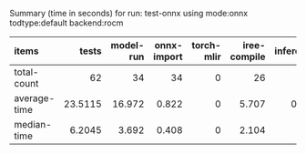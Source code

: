 Summary (time in seconds) for run: test-onnx using mode:onnx todtype:default backend:rocm

| items        |   tests |   model-run |   onnx-import |   torch-mlir |   iree-compile |   inference |
|:-------------|--------:|------------:|--------------:|-------------:|---------------:|------------:|
| total-count  | 62      |      34     |        34     |            0 |         26     |       0     |
| average-time | 23.5115 |      16.972 |         0.822 |            0 |          5.707 |       0.011 |
| median-time  |  6.2045 |       3.692 |         0.408 |            0 |          2.104 |       0     |
